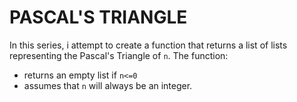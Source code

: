 # PASCAL'S TRIANGLE
In this series, i attempt to create a function that returns a list of lists representing
the Pascal's Triangle of `n`.
The function:
  - returns an empty list if `n<=0`
  - assumes that `n` will always be an integer.